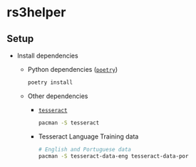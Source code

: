 # rs3helper

## Setup

- Install dependencies
  - Python dependencies ([`poetry`](https://github.com/python-poetry/poetry))
      ```bash
      poetry install
      ```

  - Other dependencies
    - [`tesseract`](https://github.com/tesseract-ocr/tesseract)
      ```bash
      pacman -S tesseract
      ```

    - Tesseract Language Training data
      ```bash
      # English and Portuguese data
      pacman -S tesseract-data-eng tesseract-data-por
      ```
